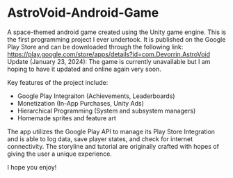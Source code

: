 # AstroVoid-Android-Game
A space-themed android game created using the Unity game engine. This is the first programming project I ever undertook. It is published on the Google Play Store and can be downloaded through the following link: https://play.google.com/store/apps/details?id=com.Devorrin.AstroVoid 
Update (January 23, 2024): The game is currently unavailable but I am hoping to have it updated and online again very soon.

Key features of the project include:
  - Google Play Integraiton (Achievements, Leaderboards)
  - Monetization (In-App Purchases, Unity Ads)
  - Hierarchical Programming (System and subsystem managers)
  - Homemade sprites and feature art
  
The app utilizes the Google Play API to manage its Play Store Integration and is able to log data, save player states, and check for internet connectivity. The storyline and tutorial are originally crafted with hopes of giving the user a unique experience.

I hope you enjoy!
